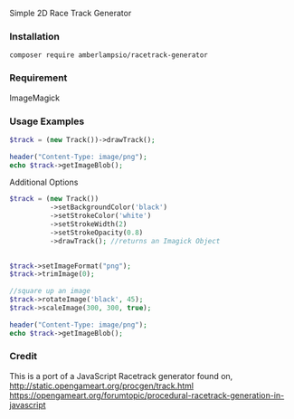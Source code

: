 Simple 2D Race Track Generator

### Installation
```
composer require amberlampsio/racetrack-generator
```

### Requirement 
ImageMagick

### Usage Examples
```php
$track = (new Track())->drawTrack();
        
header("Content-Type: image/png");
echo $track->getImageBlob();
```

Additional Options
```php
$track = (new Track())
          ->setBackgroundColor('black')
          ->setStrokeColor('white')
          ->setStrokeWidth(2)
          ->setStrokeOpacity(0.8)
          ->drawTrack(); //returns an Imagick Object
          

$track->setImageFormat("png");
$track->trimImage(0);
	
//square up an image
$track->rotateImage('black', 45);
$track->scaleImage(300, 300, true);
	
header("Content-Type: image/png");
echo $track->getImageBlob();
```

### Credit
This is a port of a JavaScript Racetrack generator found on,
http://static.opengameart.org/procgen/track.html
https://opengameart.org/forumtopic/procedural-racetrack-generation-in-javascript


